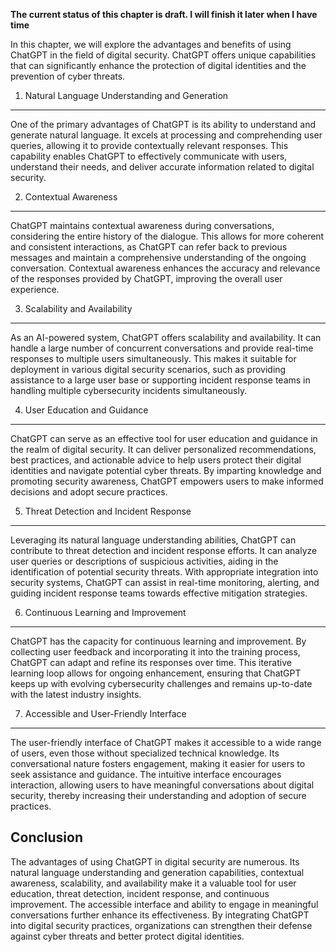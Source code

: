 **The current status of this chapter is draft. I will finish it later when I have time**

In this chapter, we will explore the advantages and benefits of using ChatGPT in the field of digital security. ChatGPT offers unique capabilities that can significantly enhance the protection of digital identities and the prevention of cyber threats.

1. Natural Language Understanding and Generation
------------------------------------------------

One of the primary advantages of ChatGPT is its ability to understand and generate natural language. It excels at processing and comprehending user queries, allowing it to provide contextually relevant responses. This capability enables ChatGPT to effectively communicate with users, understand their needs, and deliver accurate information related to digital security.

2. Contextual Awareness
-----------------------

ChatGPT maintains contextual awareness during conversations, considering the entire history of the dialogue. This allows for more coherent and consistent interactions, as ChatGPT can refer back to previous messages and maintain a comprehensive understanding of the ongoing conversation. Contextual awareness enhances the accuracy and relevance of the responses provided by ChatGPT, improving the overall user experience.

3. Scalability and Availability
-------------------------------

As an AI-powered system, ChatGPT offers scalability and availability. It can handle a large number of concurrent conversations and provide real-time responses to multiple users simultaneously. This makes it suitable for deployment in various digital security scenarios, such as providing assistance to a large user base or supporting incident response teams in handling multiple cybersecurity incidents simultaneously.

4. User Education and Guidance
------------------------------

ChatGPT can serve as an effective tool for user education and guidance in the realm of digital security. It can deliver personalized recommendations, best practices, and actionable advice to help users protect their digital identities and navigate potential cyber threats. By imparting knowledge and promoting security awareness, ChatGPT empowers users to make informed decisions and adopt secure practices.

5. Threat Detection and Incident Response
-----------------------------------------

Leveraging its natural language understanding abilities, ChatGPT can contribute to threat detection and incident response efforts. It can analyze user queries or descriptions of suspicious activities, aiding in the identification of potential security threats. With appropriate integration into security systems, ChatGPT can assist in real-time monitoring, alerting, and guiding incident response teams towards effective mitigation strategies.

6. Continuous Learning and Improvement
--------------------------------------

ChatGPT has the capacity for continuous learning and improvement. By collecting user feedback and incorporating it into the training process, ChatGPT can adapt and refine its responses over time. This iterative learning loop allows for ongoing enhancement, ensuring that ChatGPT keeps up with evolving cybersecurity challenges and remains up-to-date with the latest industry insights.

7. Accessible and User-Friendly Interface
-----------------------------------------

The user-friendly interface of ChatGPT makes it accessible to a wide range of users, even those without specialized technical knowledge. Its conversational nature fosters engagement, making it easier for users to seek assistance and guidance. The intuitive interface encourages interaction, allowing users to have meaningful conversations about digital security, thereby increasing their understanding and adoption of secure practices.

Conclusion
----------

The advantages of using ChatGPT in digital security are numerous. Its natural language understanding and generation capabilities, contextual awareness, scalability, and availability make it a valuable tool for user education, threat detection, incident response, and continuous improvement. The accessible interface and ability to engage in meaningful conversations further enhance its effectiveness. By integrating ChatGPT into digital security practices, organizations can strengthen their defense against cyber threats and better protect digital identities.
